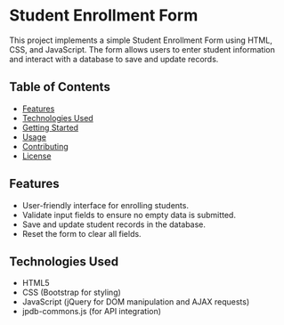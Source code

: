 # Student Enrollment Form

This project implements a simple Student Enrollment Form using HTML, CSS, and JavaScript. The form allows users to enter student information and interact with a database to save and update records.

## Table of Contents

- [Features](#features)
- [Technologies Used](#technologies-used)
- [Getting Started](#getting-started)
- [Usage](#usage)
- [Contributing](#contributing)
- [License](#license)

## Features

- User-friendly interface for enrolling students.
- Validate input fields to ensure no empty data is submitted.
- Save and update student records in the database.
- Reset the form to clear all fields.

## Technologies Used

- HTML5
- CSS (Bootstrap for styling)
- JavaScript (jQuery for DOM manipulation and AJAX requests)
- jpdb-commons.js (for API integration)


